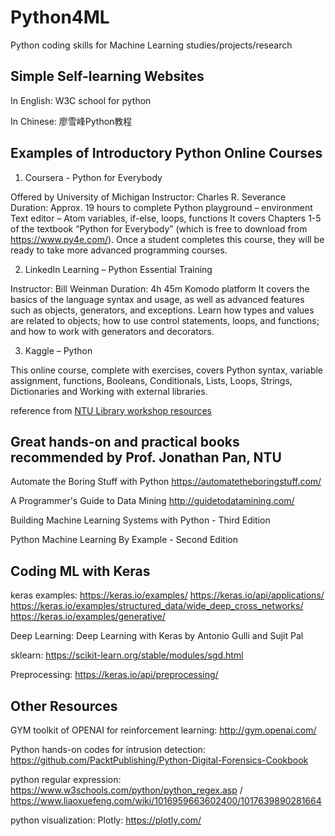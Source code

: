 # Python4ML
Python coding skills for Machine Learning studies/projects/research

## Simple Self-learning Websites
In English: W3C school for python

In Chinese: 廖雪峰Python教程

## Examples of Introductory Python Online Courses 
1. Coursera - Python for Everybody

  Offered by University of Michigan Instructor: Charles R. Severance Duration:
  Approx. 19 hours to complete
  Python playground – environment
  Text editor – Atom
  variables, if-else, loops, functions
  It covers Chapters 1-5 of the textbook “Python for Everybody” (which is free to download from https://www.py4e.com/).
  Once a student completes this course, they will be ready to take more advanced programming courses.
  
2. LinkedIn Learning – Python Essential Training

  Instructor: Bill Weinman
  Duration: 4h 45m
  Komodo platform
  It covers the basics of the language syntax and usage, as well as advanced features such as objects, generators, and exceptions. Learn how types and values are related to objects; how to use control statements, loops, and functions; and how to work with generators and decorators.
  
3. Kaggle – Python

  This online course, complete with exercises, covers Python syntax, variable assignment, functions, Booleans, Conditionals, Lists, Loops, Strings, Dictionaries and Working with external libraries.

reference from [NTU Library workshop resources](https://libguides.ntu.edu.sg/python/workshops)

## Great hands-on and practical books recommended by Prof. Jonathan Pan, NTU
Automate the Boring Stuff with Python
  https://automatetheboringstuff.com/

A Programmer's Guide to Data Mining
  http://guidetodatamining.com/

Building Machine Learning Systems with Python - Third Edition

Python Machine Learning By Example - Second Edition

## Coding ML with Keras
keras examples:
  https://keras.io/examples/
  https://keras.io/api/applications/
  https://keras.io/examples/structured_data/wide_deep_cross_networks/
  https://keras.io/examples/generative/

Deep Learning: 
  Deep Learning with Keras by Antonio Gulli and Sujit Pal
  
sklearn:
  https://scikit-learn.org/stable/modules/sgd.html

Preprocessing:
  https://keras.io/api/preprocessing/

## Other Resources

GYM toolkit of OPENAI for reinforcement learning: 
  http://gym.openai.com/

Python hands-on codes for intrusion detection:
  https://github.com/PacktPublishing/Python-Digital-Forensics-Cookbook

python regular expression:
  https://www.w3schools.com/python/python_regex.asp / 
  https://www.liaoxuefeng.com/wiki/1016959663602400/1017639890281664
  
python visualization:
  Plotly: https://plotly.com/
